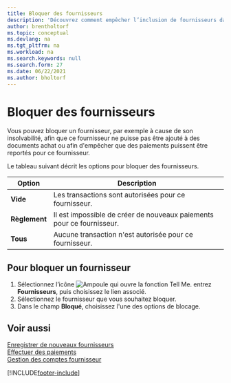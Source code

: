 ```yaml
---
title: Bloquer des fournisseurs
description: 'Découvrez comment empêcher l’inclusion de fournisseurs dans des transactions, ou simplement comment bloquer de nouveaux paiements qui leur sont destinés.'
author: brentholtorf
ms.topic: conceptual
ms.devlang: na
ms.tgt_pltfrm: na
ms.workload: na
ms.search.keywords: null
ms.search.form: 27
ms.date: 06/22/2021
ms.author: bholtorf
---
```

# <a name="block-vendors"></a><a name="block-vendors"></a><a name="block-vendors"></a>Bloquer des fournisseurs
Vous pouvez bloquer un fournisseur, par exemple à cause de son insolvabilité, afin que ce fournisseur ne puisse pas être ajouté à des documents achat ou afin d'empêcher que des paiements puissent être reportés pour ce fournisseur.

Le tableau suivant décrit les options pour bloquer des fournisseurs.  

|Option|Description|  
|--------------------|------------|  
|**Vide**|Les transactions sont autorisées pour ce fournisseur.|
|**Règlement**|Il est impossible de créer de nouveaux paiements pour ce fournisseur.|  
|**Tous**|Aucune transaction n'est autorisée pour ce fournisseur.|  

## <a name="to-block-a-vendor"></a><a name="to-block-a-vendor"></a><a name="to-block-a-vendor"></a>Pour bloquer un fournisseur
1. Sélectionnez l’icône ![Ampoule qui ouvre la fonction Tell Me.](media/ui-search/search_small.png "Dites-moi ce que vous voulez faire") entrez **Fournisseurs**, puis choisissez le lien associé.
2. Sélectionnez le fournisseur que vous souhaitez bloquer.
3. Dans le champ **Bloqué**, choisissez l'une des options de blocage.

## <a name="see-also"></a><a name="see-also"></a><a name="see-also"></a>Voir aussi
[Enregistrer de nouveaux fournisseurs](purchasing-how-register-new-vendors.md)  
[Effectuer des paiements](payables-make-payments.md)  
[Gestion des comptes fournisseur](payables-manage-payables.md)


[!INCLUDE[footer-include](includes/footer-banner.md)]
